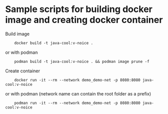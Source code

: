 
# Sample scripts for building docker image and creating docker container

Build image

```shell
    docker build -t java-cool:v-noice .
```
or with podman
```shell
    podman build -t java-cool:v-noice . && podman image prune -f
```

Create container

```shell
    docker run -it --rm --network demo_demo-net -p 8080:8080 java-cool:v-noice
```
or with podman (network name can contain the root folder as a prefix)
```shell
    podman run -it --rm --network demo_demo-net -p 8080:8080 java-cool:v-noice
```